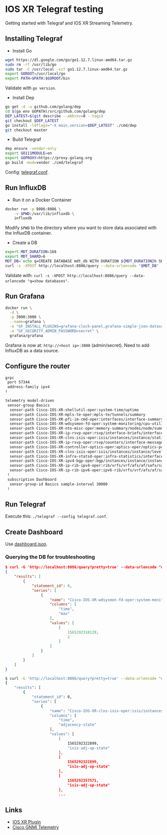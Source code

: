 # IOS XR Telegraf testing

Getting started with Telegraf and IOS XR Streaming Telemetry.

## Installing Telegraf

- Install Go

```bash
wget https://dl.google.com/go/go1.12.7.linux-amd64.tar.gz
sudo rm -rf /usr/lib/go
sudo tar -C /usr/local -xzf go1.12.7.linux-amd64.tar.gz
export GOROOT=/usr/local/go
export PATH=$PATH:$GOROOT/bin
```

Validate with `go version`.

- Install Dep

```bash
go get -d -u github.com/golang/dep 
cd $(go env GOPATH)/src/github.com/golang/dep
DEP_LATEST=$(git describe --abbrev=0 --tags) 
git checkout $DEP_LATEST
go install -ldflags="-X main.version=$DEP_LATEST" ./cmd/dep 
git checkout master
```

- Build Telegraf

```bash
dep ensure -vendor-only
export GO111MODULE=on
export GOPROXY=https://proxy.golang.org
go build -mod=vendor ./cmd/telegraf
```

Config: [telegraf.conf](telegraf.conf).

## Run InfluxDB

- Run it on a Docker Container

```bash
docker run -p 8086:8086 \
    -v $PWD:/var/lib/influxdb \
    influxdb
```

Modify `$PWD` to the directory where you want to store data associated with the InfluxDB container.

- Create a DB

```bash
export MDT_DURATION=168
export MDT_SHARD=6
MDT_DB=`echo q=CREATE DATABASE mdt_db WITH DURATION ${MDT_DURATION}h SHARD DURATION ${MDT_SHARD}h`
curl -s -XPOST http://localhost:8086/query --data-urlencode "$MDT_DB"
```

Validate with: `curl -s -XPOST http://localhost:8086/query --data-urlencode "q=show databases"`.

## Run Grafana

```bash
docker run \
  -d \
  -p 3000:3000 \
  --name=grafana \
  -e "GF_INSTALL_PLUGINS=grafana-clock-panel,grafana-simple-json-datasource,briangann-gauge-panel" \
  -e "GF_SECURITY_ADMIN_PASSWORD=secret" \
  grafana/grafana
```

Grafana is now at: `http://<host ip>:3000` (admin/secret). Need to add InfluxDB as a data source.

## Configure the router

```bash
grpc
 port 57344
 address-family ipv4
!
```

```bash
telemetry model-driven
 sensor-group Basics
  sensor-path Cisco-IOS-XR-shellutil-oper:system-time/uptime
  sensor-path Cisco-IOS-XR-mpls-te-oper:mpls-te/tunnels/summary
  sensor-path Cisco-IOS-XR-pfi-im-cmd-oper:interfaces/interface-summary
  sensor-path Cisco-IOS-XR-wdsysmon-fd-oper:system-monitoring/cpu-utilization
  sensor-path Cisco-IOS-XR-nto-misc-oper:memory-summary/nodes/node/summary
  sensor-path Cisco-IOS-XR-ip-rsvp-oper:rsvp/interface-briefs/interface-brief
  sensor-path Cisco-IOS-XR-clns-isis-oper:isis/instances/instance/statistics-global
  sensor-path Cisco-IOS-XR-ip-rsvp-oper:rsvp/counters/interface-messages/interface-message
  sensor-path Cisco-IOS-XR-controller-optics-oper:optics-oper/optics-ports/optics-port/optics-info
  sensor-path Cisco-IOS-XR-clns-isis-oper:isis/instances/instance/levels/level/adjacencies/adjacency
  sensor-path Cisco-IOS-XR-infra-statsd-oper:infra-statistics/interfaces/interface/latest/generic-counters
  sensor-path Cisco-IOS-XR-ipv4-bgp-oper:bgp/instances/instance/instance-active/default-vrf/process-info
  sensor-path Cisco-IOS-XR-ip-rib-ipv4-oper:rib/vrfs/vrf/afs/af/safs/saf/ip-rib-route-table-names/ip-rib-route-table-name/protocol/isis/as/information
  sensor-path Cisco-IOS-XR-ip-rib-ipv6-oper:ipv6-rib/vrfs/vrf/afs/af/safs/saf/ip-rib-route-table-names/ip-rib-route-table-name/protocol/isis/as/information
 !
 subscription Dashboard
  sensor-group-id Basics sample-interval 30000
 !
```

## Run Telegraf

Execute this: `./telegraf --config telegraf.conf`.

## Create Dashboard

Use [dashboard.json](dashboard.json).

### Querying the DB for troubleshooting

```json
$ curl -G 'http://localhost:8086/query?pretty=true' --data-urlencode "db=mdt_db" --data-urlencode "epoch=ms"  --data-urlencode "q=SELECT max(\"total-cpu-one-minute\") FROM \"Cisco-IOS-XR-wdsysmon-fd-oper:system-monitoring/cpu-utilization\""
{
    "results": [
        {
            "statement_id": 0,
            "series": [
                {
                    "name": "Cisco-IOS-XR-wdsysmon-fd-oper:system-monitoring/cpu-utilization",
                    "columns": [
                        "time",
                        "max"
                    ],
                    "values": [
                        [
                            1565292318129,
                            2
                        ]
                    ]
                }
            ]
        }
    ]
}
```

```bash
$ curl -G 'http://localhost:8086/query?pretty=true' --data-urlencode "db=mdt_db" --data-urlencode "epoch=ms"  --data-urlencode "q=SELECT \"adjacency-state\" FROM \"Cisco-IOS-XR-clns-isis-oper:isis/instances/instance/levels/level/adjacencies/adjacency\""
{
    "results": [
        {
            "statement_id": 0,
            "series": [
                {
                    "name": "Cisco-IOS-XR-clns-isis-oper:isis/instances/instance/levels/level/adjacencies/adjacency",
                    "columns": [
                        "time",
                        "adjacency-state"
                    ],
                    "values": [
                        [
                            1565292322899,
                            "isis-adj-up-state"
                        ],
                        [
                            1565292322899,
                            "isis-adj-up-state"
                        ],
                        [
                            1565292357571,
                            "isis-adj-up-state"
                        ],
                        ...
```

## Links

- [IOS XR Plugin](https://github.com/ios-xr/telegraf-plugin)
- [Cisco GNMI Telemetry](https://docs.influxdata.com/telegraf/v1.11/plugins/plugin-list/#cisco_telemetry_gnmi)